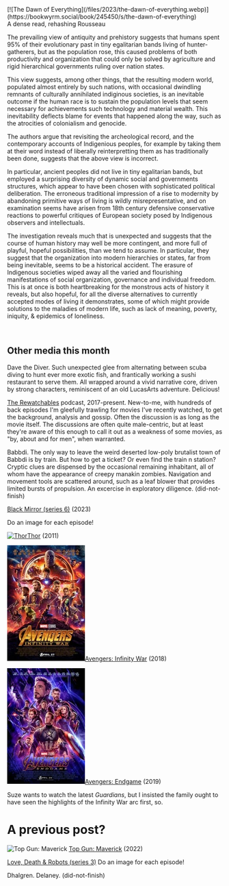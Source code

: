<!--
.. title: The Dawn of Everything
.. slug: the-dawn-of-everything
.. date: 2023-08-27 13:36:48 UTC-05:00
.. tags: media,movie,book,videogame,podcast
-->

<span style="float: left">
[![The Dawn of Everything](/files/2023/the-dawn-of-everything.webp)](https://bookwyrm.social/book/245450/s/the-dawn-of-everything)
</span>

A dense read, rehashing Rousseau

The prevailing view of antiquity and prehistory suggests
that humans spent 95% of their evolutionary past in tiny egalitarian bands living
of hunter-gatherers, but as the population rose, this caused problems
of both productivity and organization that could only be solved by
agriculture and rigid hierarchical governments ruling over
nation states.

This view suggests, among other things, that the resulting modern world,
populated almost entirely by such nations, with occasional dwindling remnants
of culturally annihilated indiginous societies, is an inevitable outcome if the
human race is to sustain the population levels that seem necessary for
achievements such technology and material wealth. This inevitability deflects
blame for events that happened along the way, such as the atrocities of colonialism
and genocide.

The authors argue that revisiting the archeological record, and the contemporary
accounts of Indigenious peoples, 
for example by taking them at their word instead of liberally reinterpretting them as has
traditionally been done, suggests that the above view is incorrect.

In particular, ancient peoples did not live in tiny egalitarian bands, but employed
a surprising diversity of dynamic social and governments structures, which appear
to have been chosen with sophisticated political deliberation. The erroneous traditional
impression of a rise to modernity by abandoning primitive ways of living is wildly
misrepresentative, and on examination seems
have arisen from 18th century defensive conservative reactions to powerful critiques
of European society posed by Indigenous observers and intellectuals.

The investigation reveals much that is unexpected and suggests that the course of human history
may well be more contingent, and more full of playful, hopeful possibilities,
than we tend to assume. In particular, they suggest that the organization
into modern hierarchies or states, far from being inevitable, seems to be a historical accident.
The erasure of Indigenous societies wiped away 
all the varied and flourishing manifestations of social organization,
governance and individual freedom. This is at once is both heartbreaking for the monstrous
acts of history it reveals, but also hopeful, for all the diverse alternatives to currently accepted
modes of living it demonstrates, some of which might provide solutions to the maladies of
modern life, such as lack of meaning, poverty, iniquity, & epidemics of loneliness.

<p style="clear: left" /><br />

## Other media this month

Dave the Diver. Such unexpected glee from alternating between scuba diving
to hunt ever more exotic fish, and frantically working a sushi restaurant to serve them.
All wrapped around a vivid narrative core, driven by strong characters, reminiscent
of an old LucasArts adventure. Delicious!

[The Rewatchables](https://rewatchables.com/) podcast, 2017-present. New-to-me,
with hundreds of back episodes I'm gleefully trawling for movies I've
recently watched, to get the background, analysis and gossip. Often the
discussion is as long as the movie itself. The discussions are often quite
male-centric, but at least they're aware of this enough to call it out as a
weakness of some movies, as "by, about and for men", when warranted.

Babbdi. The only way to leave the weird deserted low-poly brutalist town of Babbdi is by train.
But how to get a ticket? Or even find the train n station? Cryptic clues are
dispensed by the occasional remaining inhabitant, all of whom have the
appearance of creepy manakin zombies.  Navigation and movement tools
are scattered around, such as a leaf blower that provides limited bursts of
propulsion. An excercise in exploratory diligence. (did-not-finish)

[Black Mirror (series 6)](https://www.imdb.com/title/tt2085059/episodes?season=6) (2023)

Do an image for each episode!

[![Thor](/files/2023/thor.webp)Thor](https://m.imdb.com/title/tt0800369/) (2011)

[![Avengers: Infinity War](/files/2023/avengers-infinity-war.webp)Avengers: Infinity War](https://m.imdb.com/title/tt4154756/) (2018)

[![Avengers: Endgame](/files/2023/avengers-endgame.webp)Avengers: Endgame](https://www.imdb.com/title/tt4154796/) (2019)

Suze wants to watch the latest *Guardians*, but I insisted the family ought to have
seen the highlights of the Infinity War arc first, so.

# A previous post?

![Top Gun: Maverick](/files/2023/top-gun-maverick.webp)
[Top Gun: Maverick](https://www.imdb.com/title/tt1745960/) (2022)

[Love, Death & Robots (series 3)](https://www.imdb.com/title/tt9561862/episodes?season=3)
Do an image for each episode!

Dhalgren. Delaney. (did-not-finish)

